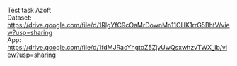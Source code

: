 Test task Azoft  
Dataset: https://drive.google.com/file/d/1RlgYfC9cOaMrDownMn11OHK1rrG5BhtV/view?usp=sharing  
App: https://drive.google.com/file/d/1fdMJRaoYhgtoZ5ZjyUwQsxwhzvTWX_ib/view?usp=sharing
